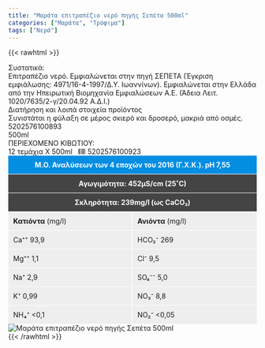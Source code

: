 ```yaml
---
title: "Μαράτα επιτραπέζιο νερό πηγής Σεπέτα 500ml"
categories: ["Μαράτα", "Τρόφιμα"]
tags: ["Νερά"]
---
```

{{< rawhtml >}}

<div class="sload255"><div class="product"><div id="sistatika">Συστατικά:</div><div class="alltext">Επιτραπέζιο νερό. Εμφιαλώνεται στην πηγή ΣΕΠΕΤΑ (Έγκριση εμφιάλωσης: 4971/16-4-1997/Δ.Υ. Ιωαννίνων). Εμφιαλώνεται στην Ελλάδα από την Ηπειρωτική Βιομηχανία Εμφιαλώσεων Α.Ε. (Άδεια Λειτ. 1020/7635/2-γ/20.04.92 Α.Δ.Ι.)</div><div id="loipa">Διατήρηση και λοιπά στοιχεία προϊόντος</div><div class="alltext">Συνιστάται η φύλαξη σε μέρος σκιερό και δροσερό, μακριά από οσμές.</div><div id="barcode"><div id="barimage1"></div><span id="bartext">5202576100893</span></div><div id="varos"><div id="varosimage1"></div><span id="varostext">500ml</span></div><div id="kivotio">ΠΕΡΙΕΧΟΜΕΝΟ ΚΙΒΩΤΙΟΥ:<br>12 τεμάχια Χ 500ml <span style="font-weight:400">&nbsp;&nbsp;<b>I</b>I<b>I</b>I 5202576100923</span></div><div style="background:#048ee2;color:#fff;padding:10px;text-align:center;border-bottom:1px solid #fff"><b>Μ.Ο. Αναλύσεων των 4 εποχών του 2016 (Γ.X.K.). pH 7,55</b></div><div style="background:#444;color:#fff;padding:10px;text-align:center;border-bottom:1px solid #fff"><b>Αγωγιμότητα: 452μS/cm (25˚C)</b></div><div style="background:#444;color:#fff;padding:10px;text-align:center"><b>Σκληρότητα: 239mg/l (ως CaCO₃)</b></div><div id="list1"><div id="list1in"><b>Κατιόντα</b> (mg/l)</div><div id="list1in">Ca⁺⁺ 93,9</div><div id="list1in">Mg⁺⁺ 1,1</div><div id="list1in">Na⁺ 2,9</div><div id="list1in">K⁺ 0,99</div><div id="list1in">NH₄⁺ &lt;0,1</div></div><div id="list2"><div id="list1in"><b>Ανιόντα</b> (mg/l)</div><div id="list1in">HCO₃⁻ 269</div><div id="list1in">Cl⁻ 9,5</div><div id="list1in">SO₄⁻⁻ 5,0</div><div id="list1in">NO₃⁻ 8,8</div><div id="list1in">NO₂⁻ &lt;0,05</div></div><style>#list1{width:50%;float:left;border-right:1px solid #fff;box-sizing:border-box}#list2{width:50%;float:right}#list1in{padding:10px;background:#eee;border-top:1px solid #fff}</style><br><div class="pimg"><img alt="Μαράτα επιτραπέζιο νερό πηγής Σεπέτα 500ml" title="Μαράτα επιτραπέζιο νερό πηγής Σεπέτα 500ml" src="/media/images/marata-epitrapezio-nero-phghs-sepeta-500ml.jpg"></div></div></div>
{{< /rawhtml >}}


